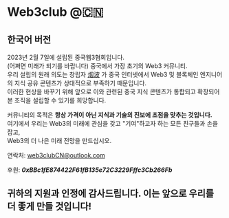 # Web3club @🇨🇳
## 한국어 버전
2023년 2월 7일에 설립된 중국웹3협회입니다.<br>
(어쩌면 미래가 되기를 바랍니다) 중국에서 가장 초기의 Web3 커뮤니티.<br>
우리 설립의 원래 의도는 창립자 [烟波](https://www.github.com/yanboishere/) 가 중국 인터넷에서 Web3 및 블록체인 엔지니어의 지식 공유 콘텐츠가 상대적으로 부족하기 때문입니다.<br>
이러한 현상을 바꾸기 위해 앞으로 이와 관련된 중국 지식 콘텐츠가 통합되고 확장되어 본 조직을 설립할 수 있기를 희망합니다.<br>

커뮤니티의 목적은 **항상 가격이 아닌 지식과 기술의 진보에 초점을 맞추는 것입니다.**<br>
여기에서 우리는 Web3의 미래에 관심을 갖고 "기여"하고자 하는 모든 친구들과 손을 잡고,<br>
Web3의 더 나은 미래 전망을 만드십시오.<br>

연락처: web3clubCN@outlook.com

후원: ***0xBBc1fE874422F61fB135e72C3229Fffc3Cb266Fb***

## 귀하의 지원과 인정에 감사드립니다. 이는 앞으로 우리를 더 좋게 만들 것입니다!
